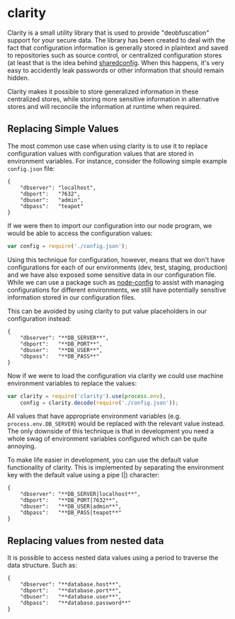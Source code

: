 # clarity

Clarity is a small utility library that is used to provide "deobfuscation" support for your secure data.  The library has been created to deal with the fact that configuration information is generally stored in plaintext and saved to repositories such as source control, or centralized configuration stores (at least that is the idea behind [sharedconfig](https://github.com/DamonOehlman/sharedconfig).  When this happens, it's very easy to accidently leak passwords or other information that should remain hidden.

Clarity makes it possible to store generalized information in these centralized stores, while storing more sensitive information in alternative stores and will reconcile the information at runtime when required.

## Replacing Simple Values

The most common use case when using clarity is to use it to replace configuration values with configuration values that are stored in environment variables.  For instance, consider the following simple example `config.json` file:

```
{
	"dbserver": "localhost",
	"dbport":   "7632",
	"dbuser":   "admin",
	"dbpass":   "teapot"
}
```

If we were then to import our configuration into our node program, we would be able to access the configuration values:

```js
var config = require('./config.json');
```

Using this technique for configuration, however, means that we don't have configurations for each of our environments (dev, test, staging, production) and we have also exposed some sensitive data in our configuration file.  While we can use a package such as [node-config](https://github.com/lorenwest/node-config) to assist with managing configurations for different environments, we still have potentially sensitive information stored in our configuration files.

This can be avoided by using clarity to put value placeholders in our configuration instead:

```
{
	"dbserver": "**DB_SERVER**",
	"dbport":   "**DB_PORT**",
	"dbuser":   "**DB_USER**",
	"dbpass":   "**DB_PASS**"
}
```

Now if we were to load the configuration via clarity we could use machine environment variables to replace the values:

```js
var clarity = require('clarity').use(process.env),
	config = clarity.decode(require('./config.json'));
```

All values that have appropriate environment variables (e.g. `process.env.DB_SERVER`) would be replaced with the relevant value instead.  The only downside of this technique is that in development you need a whole swag of environment variables configured which can be quite annoying.

To make life easier in development, you can use the default value functionality of clarity.  This is implemented by separating the environment key with the default value using a pipe (|) character:

```
{
	"dbserver": "**DB_SERVER|localhost**",
	"dbport":   "**DB_PORT|7632**",
	"dbuser":   "**DB_USER|admin**",
	"dbpass":   "**DB_PASS|teapot**"
}
```

## Replacing values from nested data

It is possible to access nested data values using a period to traverse the data structure. Such as:

```
{
	"dbserver": "**database.host**",
	"dbport":   "**database.port**",
	"dbuser":   "**database.user**",
	"dbpass":   "**database.password**"
}
```